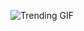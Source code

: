 ![Trending GIF](https://media2.giphy.com/media/v1.Y2lkPThiYjIxNzcyY3hueGNqajh2MmJ2MXppeW53aTFobjF5NTNlamcwMWJwd2plc216biZlcD12MV9naWZzX3NlYXJjaCZjdD1n/xUPGcEliCc7bETyfO8/giphy.gif)
